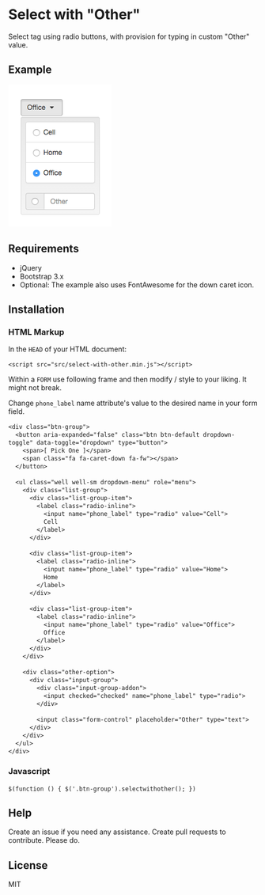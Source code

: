 Select with "Other"
===================

Select tag using radio buttons, with provision for typing in custom "Other" value.

Example
-------

![select with other option example](https://raw.githubusercontent.com/alexchumak/select-with-other/master/example.png)

Requirements
------------

* jQuery
* Bootstrap 3.x
* Optional: The example also uses FontAwesome for the down caret icon.

Installation
------------

### HTML Markup

In the `HEAD` of your HTML document:

    <script src="src/select-with-other.min.js"></script>

Within a `FORM` use following frame and then modify / style to your liking. It might not break.

Change `phone_label` name attribute's value to the desired name in your form field.

    <div class="btn-group">
      <button aria-expanded="false" class="btn btn-default dropdown-toggle" data-toggle="dropdown" type="button">
        <span>[ Pick One ]</span>
        <span class="fa fa-caret-down fa-fw"></span>
      </button>

      <ul class="well well-sm dropdown-menu" role="menu">
        <div class="list-group">
          <div class="list-group-item">
            <label class="radio-inline">
              <input name="phone_label" type="radio" value="Cell">
              Cell
            </label>
          </div>

          <div class="list-group-item">
            <label class="radio-inline">
              <input name="phone_label" type="radio" value="Home">
              Home
            </label>
          </div>

          <div class="list-group-item">
            <label class="radio-inline">
              <input name="phone_label" type="radio" value="Office">
              Office
            </label>
          </div>
        </div>

        <div class="other-option">
          <div class="input-group">
            <div class="input-group-addon">
              <input checked="checked" name="phone_label" type="radio">
            </div>

            <input class="form-control" placeholder="Other" type="text">
          </div>
        </div>
      </ul>
    </div>

### Javascript

    $(function () { $('.btn-group').selectwithother(); })

Help
----

Create an issue if you need any assistance. Create pull requests to contribute. Please do.

License
-------

MIT
